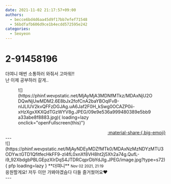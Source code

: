 ```yaml
---
date: 2021-11-02 21:17:57+09:00
authors:
  - becce6bd4d6aa45d9f17bb7efef71548
  - 56bdfafb606d9ce1b4ecdd572595e242
categories:
  - Seoyeon
---
```


# 2-91458196

<div class="post-container" markdown="1">
<div class="content-container md-sidebar__scrollwrap" markdown="1">

더여니 매번 소통하러 와줘서 고마워!!<br>난 이제 공부하러 갈게..
<figure markdown="1">
![](https://phinf.wevpstatic.net/MjAyMjA3MDNfMTkz/MDAxNjU2ODQwNjUwMDM2.6E8bJx2fofCnA2baYBOqIFvB-nIJLIUV2kvQFFzDGJAg.uA6Jaf2F0H_kSwg0OCAZP0ii-xHzXgxXKXQdTGzWYV8g.JPEG/09e9e536a999480389e5bb9a33abe8f8883.jpg){ loading=lazy onclick="openFullscreen(this)"}
</figure>


</div>
</div>

<div style="text-align: right;" markdown="1">
<a href="https://weverse.io/fromis9/fanpost/2-91458196" style="text-align: right;">:material-share:{.big-emoji}</a>
</div>
---

<div class="comments-container md-sidebar__scrollwrap" markdown="1">
<div class="comment" markdown="1">
<div class='id-container' markdown="1">
![](https://phinf.wevpstatic.net/MjAyNDEyMDZfMTk0/MDAxNzMzNDYzMTU3ODYw.tGTD1QfitfecHkFF9-zI4fL0xnXf8VH8ht2j5Xh2a74g.QufL-i9_92XbdgbPBLGEpzXIrDqS4JTDRCqprDbYdJIg.JPEG/image.jpg?type=s72){ pfp loading=lazy }
**<span class="artist">더여니</span>** <small>Nov 02 2021, 21:19</small><br>
</div>
<div class='comment-body' markdown="1">
응원할게요! 저두 이만 가봐야겠슴다 다들 즐거웠어요❤️
</div>
</div>
</div>
---
